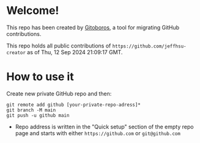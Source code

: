 # Welcome!

This repo has been created by [Gitoboros](https://gitoboros.xyz), a tool for migrating GitHub contributions.

This repo holds all public contributions of `https://github.com/jeffhsu-creator` as of Thu, 12 Sep 2024 21:09:17 GMT.

# How to use it

Create new private GitHub repo and then:

```
git remote add github [your-private-repo-adress]*
git branch -M main
git push -u github main
```

* Repo address is written in the "Quick setup" section of the empty repo page
 and starts with either `https://github.com` or `git@github.com`
